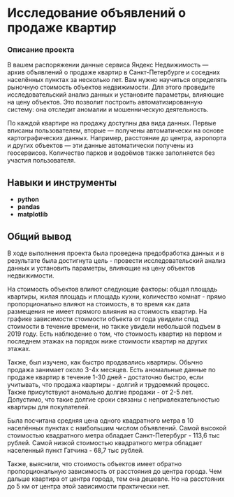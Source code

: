 # Исследование объявлений о продаже квартир

### Описание проекта

В вашем распоряжении данные сервиса Яндекс Недвижимость — архив объявлений о продаже квартир в Санкт-Петербурге и соседних населённых пунктах за несколько лет. Вам нужно научиться определять рыночную стоимость объектов недвижимости. Для этого проведите исследовательский анализ данных и установите параметры, влияющие на цену объектов. Это позволит построить автоматизированную систему: она отследит аномалии и мошенническую деятельность.

По каждой квартире на продажу доступны два вида данных. Первые вписаны пользователем, вторые — получены автоматически на основе картографических данных. Например, расстояние до центра, аэропорта и других объектов — эти данные автоматически получены из геосервисов. Количество парков и водоёмов также заполняется без участия пользователя.

## Навыки и инструменты

- **python**
- **pandas**
- **matplotlib**

## 

## Общий вывод

В ходе выполнения проекта была проведена предобработка данных и в результате была достигнута цель - провести исследовательский анализ данных и установить параметры, влияющие на цену объектов недвижимости.

На стоимость объектов влияют следующие факторы: общая площадь квартиры, жилая площадь и площадь кухни, количество комнат - прямо пропорционально влияют на стоимость, в то время как дата размещения не имеет прямого влияния на стоимость квартир. На графике зависимости стоимости объекта от года увидели спад стоимости в течение времени, но также увидели небольшой подъем в 2019 году. Есть наблюдение о том, что стоимость квартир на первом и последнем этажах на порядок ниже стоимости квартир на других этажах.

Также, был изучено, как быстро продавались квартиры. Обычно продажа занимает около 3-4х месяцев. Есть аномальные данные по продаже квартир в течение 1-30 дней - достаточно быстро, если учитывать, что продажа квартиры - долгий и трудоемкий процесс. Также присутствуют аномально долгие продажи - от 2-5 лет. Допустимо, что такие долгие сроки связаны с непривлекательностью квартиры для покупателей.

Была посчитана средняя цена одного квадратного метра в 10 населённых пунктах с наибольшим числом объявлений. Самой высокой стоимостью квадратного метра обладает Санкт-Петербург - 113,6 тыс рублей. Самой низкой стоимостью квадратного метра обладает населенный пункт Гатчина - 68,7 тыс рублей.

Также, выяснили, что стоимость объектов имеет обратно пропорциональную зависимость от расстояния до центра города. Чем дальше квартира от центра города, тем она дешевле. Но на расстояних до 5 км от центра этой зависимости практически нет.
